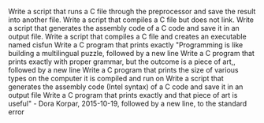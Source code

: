 Write a script that runs a C file through the preprocessor and save the result into another file.
Write a script that compiles a C file but does not link.
Write a script that generates the assembly code of a C code and save it in an output file.
Write a script that compiles a C file and creates an executable named cisfun
Write a C program that prints exactly "Programming is like building a multilingual puzzle, followed by a new line
Write a C program that prints exactly with proper grammar, but the outcome is a piece of art,, followed by a new line
Write a C program that prints the size of various types on the computer it is compiled and run on
Write a script that generates the assembly code (Intel syntax) of a C code and save it in an output file
Write a C program that prints exactly and that piece of art is useful" - Dora Korpar, 2015-10-19, followed by a new line, to the standard error
